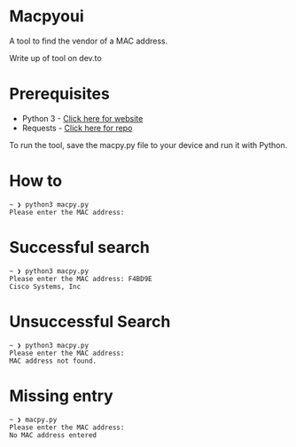 # Macpyoui
A tool to find the vendor of a MAC address.

Write up of tool on dev.to


# Prerequisites
* Python 3 - [Click here for website](https://www.python.org)
* Requests - [Click here for repo](https://github.com/psf/requests)

To run the tool, save the macpy.py file to your device and run it with Python.


# How to

```
~ ❯ python3 macpy.py                                                                                                                                  
Please enter the MAC address:
```

# Successful search
```
~ ❯ python3 macpy.py                                                                                                                                   
Please enter the MAC address: F4BD9E
Cisco Systems, Inc
```
# Unsuccessful Search
```
~ ❯ python3 macpy.py
Please enter the MAC address:
MAC address not found.
```

# Missing entry
```
~ ❯ macpy.py                                                                                                                                   
Please enter the MAC address:
No MAC address entered
